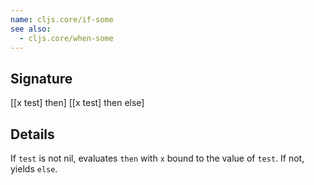 ```yaml
---
name: cljs.core/if-some
see also:
  - cljs.core/when-some
---
```


## Signature
[[x test] then]
[[x test] then else]


## Details

If `test` is not nil, evaluates `then` with `x` bound to the value of `test`. If
not, yields `else`.

